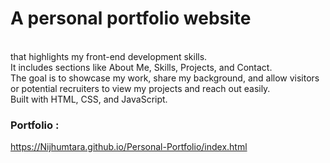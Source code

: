 # A personal portfolio website
<br>that highlights my front-end development skills.
<br>It includes sections like About Me, Skills, Projects, and Contact.
<br>The goal is to showcase my work, share my background, and allow visitors or potential recruiters to view my projects and reach out easily.
<br>Built with HTML, CSS, and JavaScript.
<br><h3>Portfolio : </h3>https://Nijhumtara.github.io/Personal-Portfolio/index.html

